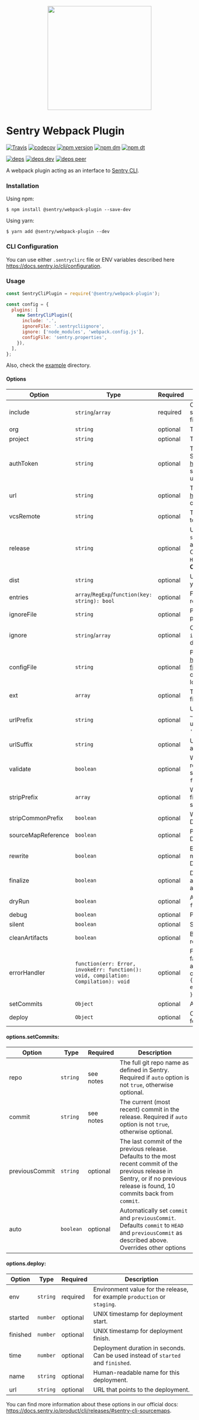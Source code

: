 <p align="center">
    <a href="https://sentry.io" target="_blank" align="center">
        <img src="https://sentry-brand.storage.googleapis.com/sentry-logo-black.png" width="280">
    </a>
<br/>
    <h1>Sentry Webpack Plugin</h1>
</p>

[![Travis](https://img.shields.io/travis/getsentry/sentry-webpack-plugin.svg?maxAge=2592000)](https://travis-ci.org/getsentry/sentry-webpack-plugin)
[![codecov](https://codecov.io/gh/getsentry/sentry-webpack-plugin/branch/master/graph/badge.svg)](https://codecov.io/gh/getsentry/sentry-webpack-plugin)
[![npm version](https://img.shields.io/npm/v/@sentry/webpack-plugin.svg)](https://www.npmjs.com/package/@sentry/webpack-plugin)
[![npm dm](https://img.shields.io/npm/dm/@sentry/webpack-plugin.svg)](https://www.npmjs.com/package/@sentry/webpack-plugin)
[![npm dt](https://img.shields.io/npm/dt/@sentry/webpack-plugin.svg)](https://www.npmjs.com/package/@sentry/webpack-plugin)

[![deps](https://david-dm.org/getsentry/sentry-webpack-plugin/status.svg)](https://david-dm.org/getsentry/sentry-webpack-plugin?view=list)
[![deps dev](https://david-dm.org/getsentry/sentry-webpack-plugin/dev-status.svg)](https://david-dm.org/getsentry/sentry-webpack-plugin?type=dev&view=list)
[![deps peer](https://david-dm.org/getsentry/sentry-webpack-plugin/peer-status.svg)](https://david-dm.org/getsentry/sentry-webpack-plugin?type=peer&view=list)

A webpack plugin acting as an interface to
[Sentry CLI](https://docs.sentry.io/learn/cli/).

### Installation

Using npm:

```
$ npm install @sentry/webpack-plugin --save-dev
```

Using yarn:

```
$ yarn add @sentry/webpack-plugin --dev
```

### CLI Configuration

You can use either `.sentryclirc` file or ENV variables described here
https://docs.sentry.io/cli/configuration.

### Usage

```js
const SentryCliPlugin = require('@sentry/webpack-plugin');

const config = {
  plugins: [
    new SentryCliPlugin({
      include: '.',
      ignoreFile: '.sentrycliignore',
      ignore: ['node_modules', 'webpack.config.js'],
      configFile: 'sentry.properties',
    }),
  ],
};
```

Also, check the [example](example) directory.

#### Options

| Option | Type | Required | Description |
---------|------|----------|-------------
| include | `string`/`array` | required | One or more paths that Sentry CLI should scan recursively for sources. It will upload all `.map` files and match associated `.js` files. |
| org | `string` | optional | The slug of the Sentry organization associated with the app. |
| project | `string` | optional | The slug of the Sentry project associated with the app. |
| authToken | `string` | optional | The authentication token to use for all communication with Sentry. Can be obtained from https://sentry.io/settings/account/api/auth-tokens/. Required scopes: `project:releases` (and `org:read` if `setCommits` option is used). |
| url | `string` | optional | The base URL of your Sentry instance. Defaults to https://sentry.io/, which is the correct value for SAAS customers. |
| vcsRemote | `string` | optional | The name of the remote in the version control system. Defaults to `origin`. |
| release | `string` | optional | Unique identifier for the release. Defaults to the output of the `sentry-cli releases propose-version` command, which automatically detects values for Cordova, Heroku, AWS CodeBuild, CircleCI, Xcode, and Gradle, and otherwise uses `HEAD`'s commit SHA. (**For `HEAD` option, requires access to `git` CLI and for the root directory to be a valid repository**). |
| dist | `string` | optional | Unique identifier for the distribution, used to further segment your release. Usually your build number. |
| entries | `array`/`RegExp`/`function(key: string): bool` | optional | Filter for entry points that should be processed. By default, the release will be injected into all entry points. |
| ignoreFile | `string` | optional | Path to a file containing list of files/directories to ignore. Can point to `.gitignore` or anything with the same format. |
| ignore | `string`/`array` | optional | One or more paths to ignore during upload. Overrides entries in `ignoreFile` file. If neither `ignoreFile` nor `ignore` is present, defaults to `['node_modules']`. |
| configFile | `string` | optional | Path to Sentry CLI config properties, as described in https://docs.sentry.io/product/cli/configuration/#configuration-file. By default, the config file is looked for upwards from the current path, and defaults from `~/.sentryclirc` are always loaded |
| ext | `array` | optional | The file extensions to be considered. By default the following file extensions are processed: `js`, `map`, `jsbundle`, and `bundle`. |
| urlPrefix | `string` | optional | URL prefix to add to the beginning of all filenames. Defaults to `~/` but you might want to set this to the full URL. This is also useful if your files are stored in a sub folder. eg: `url-prefix '~/static/js'`. |
| urlSuffix | `string` | optional | URL suffix to add to the end of all filenames. Useful for appending query parameters. |
| validate | `boolean` | optional | When `true`, attempts source map validation before upload if rewriting is not enabled. It will spot a variety of issues with source maps and cancel the upload if any are found. Defaults to `false` to prevent false positives canceling upload. |
| stripPrefix | `array` | optional | When paired with `rewrite`, will remove a prefix from uploaded filenames. Useful for removing a path that is build-machine-specific. |
| stripCommonPrefix | `boolean` | optional |  When paired with `rewrite`, will add `~` to the `stripPrefix` array. Defaults to `false`.|
| sourceMapReference | `boolean` | optional | Prevents the automatic detection of sourcemap references. Defaults to `false`.|
| rewrite | `boolean` | optional | Enables rewriting of matching source maps so that indexed maps are flattened and missing sources are inlined if possible. Defaults to `true` |
| finalize | `boolean` | optional | Determines whether Sentry release record should be automatically finalized (`date_released` timestamp added) after artifact upload. Defaults to `true` |
| dryRun | `boolean` | optional | Attempts a dry run (useful for dev environments). Defaults to `false`. |
| debug | `boolean` | optional | Print useful debug information. Defaults to `false`.|
| silent | `boolean` | optional | Suppresses all logs (useful for `--json` option). Defaults to `false`. |
| cleanArtifacts | `boolean` | optional | Before uploading the Artifacts, remove all the Artifacts in the release. Defaults to `false`. |
| errorHandler | `function(err: Error, invokeErr: function(): void, compilation: Compilation): void` | optional | Function to call a when CLI error occurs. Webpack compilation failure can be triggered by calling `invokeErr` callback. Can emit a warning rather than an error (allowing compilation to continue) by setting this to `(err, invokeErr, compilation) => { compilation.warnings.push('Sentry CLI Plugin: ' + err.message) }`. Defaults to `(err, invokeErr) => { invokeErr() }`. |
| setCommits | `Object` | optional | Adds commits to Sentry. See [table below](#setCommits) for details. |
| deploy | `Object` | optional | Creates a new release deployment in Sentry. See [table below](#deploy) for details. |


#### <a name="setCommits"></a>options.setCommits:

| Option | Type | Required | Description |
---------|------|----------|-------------
| repo | `string` | see notes | The full git repo name as defined in Sentry. Required if `auto` option is not `true`, otherwise optional. |
| commit | `string` | see notes | The current (most recent) commit in the release. Required if `auto` option is not `true`, otherwise optional. |
| previousCommit | `string` | optional | The last commit of the previous release. Defaults to the most recent commit of the previous release in Sentry, or if no previous release is found, 10 commits back from `commit`. |
| auto | `boolean` | optional | Automatically set `commit` and `previousCommit`. Defaults `commit` to `HEAD` and `previousCommit` as described above. Overrides other options |

#### <a name="deploy"></a>options.deploy:

| Option | Type | Required | Description |
---------|------|----------|-------------
| env | `string` | required | Environment value for the release, for example `production` or `staging`. |
| started | `number` | optional | UNIX timestamp for deployment start. |
| finished | `number` | optional | UNIX timestamp for deployment finish. |
| time | `number` | optional | Deployment duration in seconds. Can be used instead of `started` and `finished`. |
| name | `string` | optional | Human-readable name for this deployment. |
| url | `string` | optional | URL that points to the deployment. |

You can find more information about these options in our official docs:
https://docs.sentry.io/product/cli/releases/#sentry-cli-sourcemaps.
